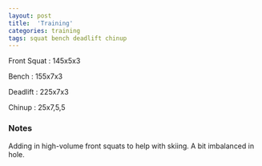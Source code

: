 ```yaml
---
layout: post
title:  'Training'
categories: training
tags: squat bench deadlift chinup
---
```


Front Squat :   145x5x3

Bench       :   155x7x3

Deadlift    :   225x7x3

Chinup      :   25x7,5,5

### Notes

Adding in high-volume front squats to help with skiing. A bit imbalanced in hole.
